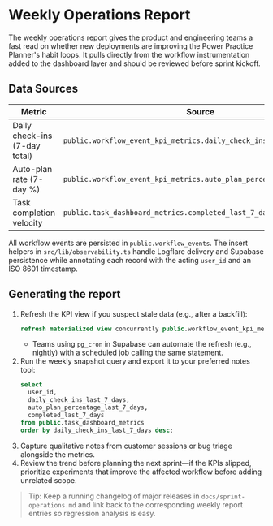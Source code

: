 # Weekly Operations Report

The weekly operations report gives the product and engineering teams a fast read on
whether new deployments are improving the Power Practice Planner's habit loops.
It pulls directly from the workflow instrumentation added to the dashboard layer
and should be reviewed before sprint kickoff.

## Data Sources

| Metric | Source | Notes |
| --- | --- | --- |
| Daily check-ins (7-day total) | `public.workflow_event_kpi_metrics.daily_check_ins_last_7_days` | Derived from `workflow.daily_routine.completed` events emitted via `recordDailyRoutineCompletedEvent`. |
| Auto-plan rate (7-day %) | `public.workflow_event_kpi_metrics.auto_plan_percentage_last_7_days` | Computed from `workflow.task.created` events with `auto_planned=true`. |
| Task completion velocity | `public.task_dashboard_metrics.completed_last_7_days` | Existing completion rollup retained for context. |

All workflow events are persisted in `public.workflow_events`. The insert helpers in
`src/lib/observability.ts` handle Logflare delivery and Supabase persistence while
annotating each record with the acting `user_id` and an ISO 8601 timestamp.

## Generating the report

1. Refresh the KPI view if you suspect stale data (e.g., after a backfill):
   ```sql
   refresh materialized view concurrently public.workflow_event_kpi_metrics;
   ```
   - Teams using `pg_cron` in Supabase can automate the refresh (e.g., nightly) with a scheduled job calling the same statement.
2. Run the weekly snapshot query and export it to your preferred notes tool:
   ```sql
   select
     user_id,
     daily_check_ins_last_7_days,
     auto_plan_percentage_last_7_days,
     completed_last_7_days
   from public.task_dashboard_metrics
   order by daily_check_ins_last_7_days desc;
   ```
3. Capture qualitative notes from customer sessions or bug triage alongside the metrics.
4. Review the trend before planning the next sprint—if the KPIs slipped, prioritize
   experiments that improve the affected workflow before adding unrelated scope.

> Tip: Keep a running changelog of major releases in `docs/sprint-operations.md` and
link back to the corresponding weekly report entries so regression analysis is easy.
